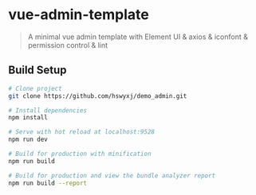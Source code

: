 # vue-admin-template

> A minimal vue admin template with Element UI & axios & iconfont & permission control & lint

## Build Setup

```bash
# Clone project
git clone https://github.com/hswyxj/demo_admin.git

# Install dependencies
npm install

# Serve with hot reload at localhost:9528
npm run dev

# Build for production with minification
npm run build

# Build for production and view the bundle analyzer report
npm run build --report
```
